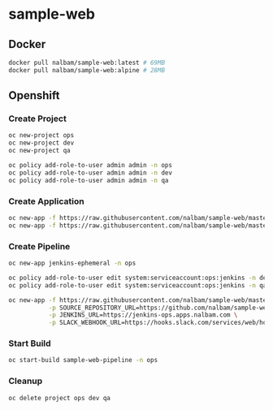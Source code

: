 # sample-web

## Docker
```bash
docker pull nalbam/sample-web:latest # 69MB
docker pull nalbam/sample-web:alpine # 28MB
```

## Openshift
### Create Project
```bash
oc new-project ops
oc new-project dev
oc new-project qa

oc policy add-role-to-user admin admin -n ops
oc policy add-role-to-user admin admin -n dev
oc policy add-role-to-user admin admin -n qa
```

### Create Application
```bash
oc new-app -f https://raw.githubusercontent.com/nalbam/sample-web/master/openshift/templates/deploy.json -n dev
oc new-app -f https://raw.githubusercontent.com/nalbam/sample-web/master/openshift/templates/deploy.json -n qa
```

### Create Pipeline
```bash
oc new-app jenkins-ephemeral -n ops

oc policy add-role-to-user edit system:serviceaccount:ops:jenkins -n dev
oc policy add-role-to-user edit system:serviceaccount:ops:jenkins -n qa

oc new-app -f https://raw.githubusercontent.com/nalbam/sample-web/master/openshift/templates/pipeline.json -n ops \
           -p SOURCE_REPOSITORY_URL=https://github.com/nalbam/sample-web \
           -p JENKINS_URL=https://jenkins-ops.apps.nalbam.com \
           -p SLACK_WEBHOOK_URL=https://hooks.slack.com/services/web/hook/token
```

### Start Build
```bash
oc start-build sample-web-pipeline -n ops
```

### Cleanup
```bash
oc delete project ops dev qa
```
